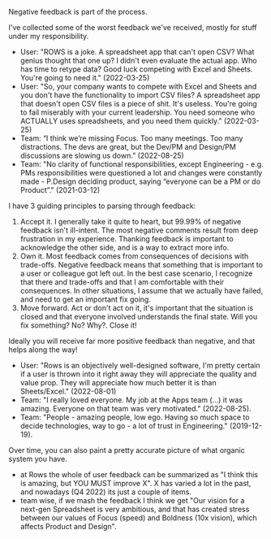 Negative feedback is part of the process.

I've collected some of the worst feedback we've received, mostly for stuff under my responsibility. 

- User: "ROWS is a joke. A spreadsheet app that can't open CSV? What genius thought that one up? I didn't even evaluate the actual app. Who has time to retype data? Good luck competing with Excel and Sheets. You're going to need it." (2022-03-25)
- User: "So, your company wants to compete with Excel and Sheets and you don't have the functionality to import CSV files? A spreadsheet app that doesn't open CSV files is a piece of shit. It's useless. You're going to fail miserably with your current leadership. You need someone who ACTUALLY uses spreadsheets, and you need them quickly." (2022-03-25)
- Team: “I think we’re missing Focus. Too many meetings. Too many distractions. The devs are great, but the Dev/PM and Design/PM discussions are slowing us down.” (2022-08-25)
- Team: "No clarity of functional responsibilities, except Engineering - e.g. PMs responsibilities were questioned a lot and changes were constantly made - P.Design deciding product, saying “everyone can be a PM or do Product”." (2021-03-12)

I have 3 guiding principles to parsing through feedback:

1. Accept it. I generally take it quite to heart, but 99.99% of negative feedback isn't ill-intent. The most negative comments result from deep frustration in my experience. Thanking feedback is important to acknowledge the other side, and is a way to extract more info.
2. Own it. Most feedback comes from consequences of decisions with trade-offs. Negative feedback means that something that is important to a user or colleague got left out. In the best case scenario, I recognize that there and trade-offs and that I am comfortable with their consequences. In other situations, I assume that we actually have failed, and need to get an important fix going. 
3. Move forward. Act or don't act on it, it's important that the situation is closed and that everyone involved understands the final state. Will you fix something? No? Why?. Close it!

Ideally you will receive far more positive feedback than negative, and that helps along the way!

- User: "Rows is an objectively well-designed software, I'm pretty certain if a user is thrown into it right away they will appreciate the quality and value prop. They will appreciate how much better it is than Sheets/Excel." (2022-08-01)
- Team: "I really loved everyone. My job at the Apps team (...) it was amazing. Everyone on that team was very motivated." (2022-08-25).
- Team: "People - amazing people, low ego. Having so much space to decide technologies, way to go - a lot of trust in Engineering." (2019-12-19).

Over time, you can also paint a pretty accurate picture of what organic system you have. 

- at Rows the whole of user feedback can be summarized as "I think this is amazing, but YOU MUST improve X". X has varied a lot in the past, and nowadays (Q4 2022) its just a couple of items.
- team wise, if we mash the feedback I think we get "Our vision for a next-gen Spreadsheet is very ambitious, and that has created stress between our values of Focus (speed) and Boldness (10x vision), which affects Product and Design".
